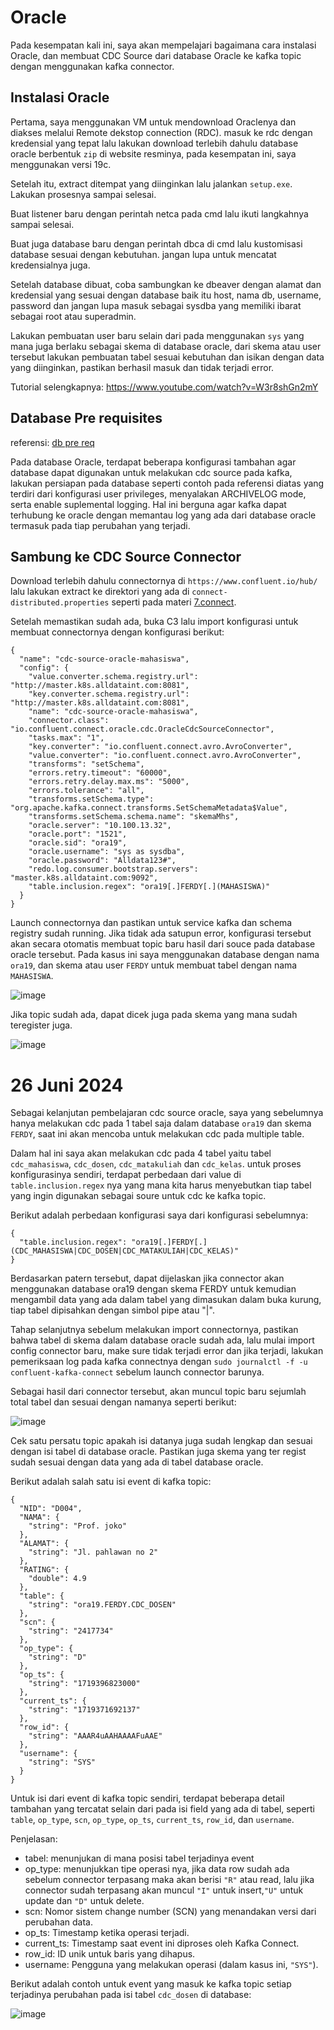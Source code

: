 # Oracle

Pada kesempatan kali ini, saya akan mempelajari bagaimana cara instalasi Oracle, dan membuat CDC Source dari database Oracle ke kafka topic dengan menggunakan kafka connector.

## Instalasi Oracle

Pertama, saya menggunakan VM untuk mendownload Oraclenya dan diakses melalui Remote dekstop connection (RDC). masuk ke rdc dengan kredensial yang tepat lalu lakukan download terlebih dahulu database oracle berbentuk ```zip``` di website resminya, pada kesempatan ini, saya menggunakan versi 19c.

Setelah itu, extract ditempat yang diinginkan lalu jalankan ```setup.exe```. Lakukan prosesnya sampai selesai. 

Buat listener baru dengan perintah netca pada cmd lalu ikuti langkahnya sampai selesai.

Buat juga database baru dengan perintah dbca di cmd lalu kustomisasi database sesuai dengan kebutuhan. jangan lupa untuk mencatat kredensialnya juga.

Setelah database dibuat, coba sambungkan ke dbeaver dengan alamat dan kredensial yang sesuai dengan database baik itu host, nama db, username, password dan jangan lupa masuk sebagai sysdba yang memiliki ibarat sebagai root atau superadmin.

Lakukan pembuatan user baru selain dari pada menggunakan ```sys``` yang mana juga berlaku sebagai skema di database oracle, dari skema atau user tersebut lakukan pembuatan tabel sesuai kebutuhan dan isikan dengan data yang diinginkan, pastikan berhasil masuk dan tidak terjadi error.

Tutorial selengkapnya: https://www.youtube.com/watch?v=W3r8shGn2mY

## Database Pre requisites
referensi: [db pre req](https://docs.confluent.io/kafka-connectors/oracle-cdc/current/prereqs-validation.html#validate-start-up-configuration-and-prerequisite-completion)

Pada database Oracle, terdapat beberapa konfigurasi tambahan agar database dapat digunakan untuk melakukan cdc source pada kafka, lakukan persiapan pada database seperti contoh pada referensi diatas yang terdiri dari konfigurasi user privileges, menyalakan ARCHIVELOG mode, serta enable suplemental logging. Hal ini berguna agar kafka dapat terhubung ke oracle dengan memantau log yang ada dari database oracle termasuk pada tiap perubahan yang terjadi.

## Sambung ke CDC Source Connector
Download terlebih dahulu connectornya di ```https://www.confluent.io/hub/``` lalu lakukan extract ke direktori yang ada di ```connect-distributed.properties``` seperti pada materi [7.connect](https://github.com/ferdyansahalfariz/belajar-linux/blob/main/7.%20connect.md). 

Setelah memastikan sudah ada, buka C3 lalu import konfigurasi untuk membuat connectornya dengan konfigurasi berikut:

```
{
  "name": "cdc-source-oracle-mahasiswa",
  "config": {
    "value.converter.schema.registry.url": "http://master.k8s.alldataint.com:8081",
    "key.converter.schema.registry.url": "http://master.k8s.alldataint.com:8081",
    "name": "cdc-source-oracle-mahasiswa",
    "connector.class": "io.confluent.connect.oracle.cdc.OracleCdcSourceConnector",
    "tasks.max": "1",
    "key.converter": "io.confluent.connect.avro.AvroConverter",
    "value.converter": "io.confluent.connect.avro.AvroConverter",
    "transforms": "setSchema",
    "errors.retry.timeout": "60000",
    "errors.retry.delay.max.ms": "5000",
    "errors.tolerance": "all",
    "transforms.setSchema.type": "org.apache.kafka.connect.transforms.SetSchemaMetadata$Value",
    "transforms.setSchema.schema.name": "skemaMhs",
    "oracle.server": "10.100.13.32",
    "oracle.port": "1521",
    "oracle.sid": "ora19",
    "oracle.username": "sys as sysdba",
    "oracle.password": "Alldata123#",
    "redo.log.consumer.bootstrap.servers": "master.k8s.alldataint.com:9092",
    "table.inclusion.regex": "ora19[.]FERDY[.](MAHASISWA)"
  }
}
```

Launch connectornya dan pastikan untuk service kafka dan schema registry sudah running. Jika tidak ada satupun error, konfigurasi tersebut akan secara otomatis membuat topic baru hasil dari souce pada database oracle tersebut. Pada kasus ini saya menggunakan database dengan nama ```ora19```, dan skema atau user ```FERDY``` untuk membuat tabel dengan nama ```MAHASISWA```.

![image](https://github.com/ferdyansahalfariz/belajar-linux/assets/96871156/7394364b-87da-4fcf-b203-b54b47d2d698)

Jika topic sudah ada, dapat dicek juga pada skema yang mana sudah teregister juga.

![image](https://github.com/ferdyansahalfariz/belajar-linux/assets/96871156/67cf2db1-9d74-40fb-87e3-72a44856e201)

# 26 Juni 2024
Sebagai kelanjutan pembelajaran cdc source oracle, saya yang sebelumnya hanya melakukan cdc pada 1 tabel saja dalam database ```ora19``` dan skema ```FERDY```, saat ini akan mencoba untuk melakukan cdc pada multiple table. 

Dalam hal ini saya akan melakukan cdc pada 4 tabel yaitu tabel ```cdc_mahasiswa```, ```cdc_dosen```, ```cdc_matakuliah``` dan ```cdc_kelas```. untuk proses konfigurasinya sendiri, terdapat perbedaan dari value di ```table.inclusion.regex``` nya yang mana kita harus menyebutkan tiap tabel yang ingin digunakan sebagai soure untuk cdc ke kafka topic.

Berikut adalah perbedaan konfigurasi saya dari konfigurasi sebelumnya:

```
{
  "table.inclusion.regex": "ora19[.]FERDY[.](CDC_MAHASISWA|CDC_DOSEN|CDC_MATAKULIAH|CDC_KELAS)"
}
```

Berdasarkan patern tersebut, dapat dijelaskan jika connector akan menggunakan database ora19 dengan skema FERDY untuk kemudian mengambil data yang ada dalam tabel yang dimasukan dalam buka kurung, tiap tabel dipisahkan dengan simbol pipe atau "|".

Tahap selanjutnya sebelum melakukan import connectornya, pastikan bahwa tabel di skema dalam database oracle sudah ada, lalu mulai import config connector baru, make sure tidak terjadi error dan jika terjadi, lakukan pemeriksaan log pada kafka connectnya dengan ```sudo journalctl -f -u confluent-kafka-connect``` sebelum launch connector barunya.

Sebagai hasil dari connector tersebut, akan muncul topic baru sejumlah total tabel dan sesuai dengan namanya seperti berikut:

![image](https://github.com/ferdyansahalfariz/belajar-linux/assets/96871156/f40f20e2-4e0a-4b46-bd74-ac8f91a96def)

Cek satu persatu topic apakah isi datanya juga sudah lengkap dan sesuai dengan isi tabel di database oracle. Pastikan juga skema yang ter regist sudah sesuai dengan data yang ada di tabel database oracle.

Berikut adalah salah satu isi event di kafka topic:

```
{
  "NID": "D004",
  "NAMA": {
    "string": "Prof. joko"
  },
  "ALAMAT": {
    "string": "Jl. pahlawan no 2"
  },
  "RATING": {
    "double": 4.9
  },
  "table": {
    "string": "ora19.FERDY.CDC_DOSEN"
  },
  "scn": {
    "string": "2417734"
  },
  "op_type": {
    "string": "D"
  },
  "op_ts": {
    "string": "1719396823000"
  },
  "current_ts": {
    "string": "1719371692137"
  },
  "row_id": {
    "string": "AAAR4uAAHAAAAFuAAE"
  },
  "username": {
    "string": "SYS"
  }
}
```

Untuk isi dari event di kafka topic sendiri, terdapat beberapa detail tambahan yang tercatat selain dari pada isi field yang ada di tabel, seperti `table`, `op_type`, `scn`, `op_type`, `op_ts`, `current_ts`, `row_id`, dan `username`.

Penjelasan:
* tabel: menunjukan di mana posisi tabel terjadinya event
* op_type: menunjukkan tipe operasi nya, jika data row sudah ada sebelum connector terpasang maka akan berisi `"R"` atau read, lalu jika connector sudah terpasang akan muncul `"I"` untuk insert,`"U"` untuk update dan `"D"` untuk delete.
* scn: Nomor sistem change number (SCN) yang menandakan versi dari perubahan data.
* op_ts: Timestamp ketika operasi terjadi.
* current_ts: Timestamp saat event ini diproses oleh Kafka Connect.
* row_id: ID unik untuk baris yang dihapus.
* username: Pengguna yang melakukan operasi (dalam kasus ini, `"SYS"`).

Berikut adalah contoh untuk event yang masuk ke kafka topic setiap terjadinya perubahan pada isi tabel ```cdc_dosen``` di database:

![image](https://github.com/ferdyansahalfariz/belajar-linux/assets/96871156/e3a5ea8e-ddb5-4e68-8a89-0b5437ac0352)
